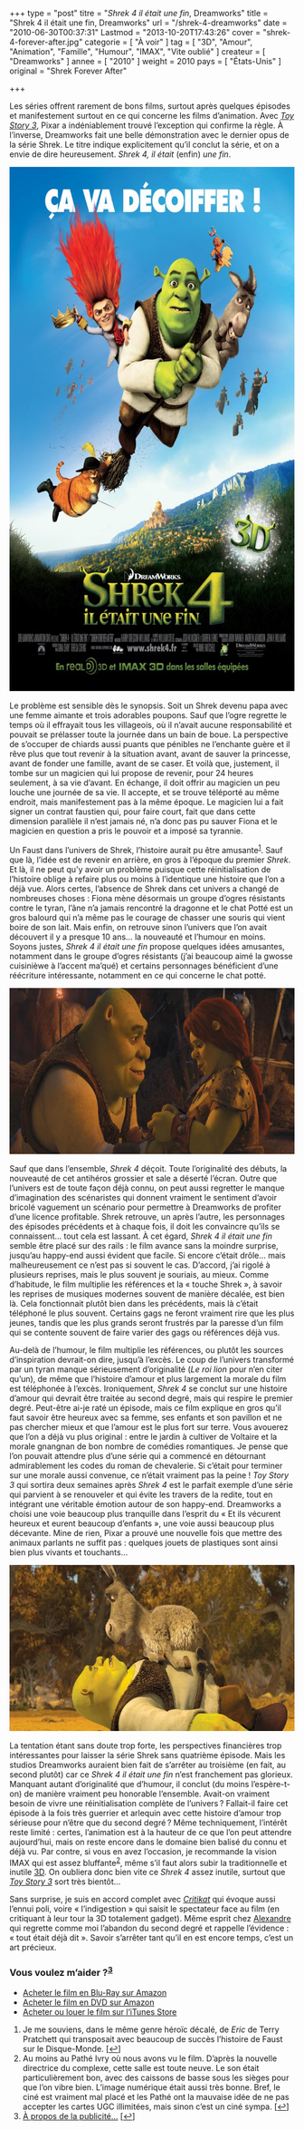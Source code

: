 +++
type = "post"
titre = "<em>Shrek 4 il était une fin</em>, Dreamworks"
title = "Shrek 4 il était une fin, Dreamworks"
url = "/shrek-4-dreamworks"
date = "2010-06-30T00:37:31"
Lastmod = "2013-10-20T17:43:26"
cover = "shrek-4-forever-after.jpg"
categorie = [ "À voir" ]
tag = [ "3D", "Amour", "Animation", "Famille", "Humour", "IMAX", "Vite oublié" ]
createur = [ "Dreamworks" ]
annee = [ "2010" ]
weight = 2010
pays = [ "États-Unis" ]
original = "Shrek Forever After"

+++

<p>Les séries offrent rarement de bons films, surtout après quelques épisodes et manifestement surtout en ce qui concerne les films d&rsquo;animation. Avec <em><a href="http://voiretmanger.fr/2010/06/25/toy-story-3-pixar/">Toy Story 3</a></em>, Pixar a indéniablement trouvé l&rsquo;exception qui confirme la règle. À l&rsquo;inverse, Dreamworks fait une belle démonstration avec le dernier opus de la série Shrek. Le titre indique explicitement qu&rsquo;il conclut la série, et on a envie de dire heureusement. <em>Shrek 4, il était</em> (enfin) <em>une fin</em>.</p>
<div style="text-align: center;"><a href="http://www.allocine.fr/film/fichefilm_gen_cfilm=57212.html" target="_blank"><img class="aligncenter" src="shrek-4-il-etait-une-fin.jpg" border="0" alt="shrek-4-il-etait-une-fin.jpg" width="690" height="925" /></a></div>
<p>Le problème est sensible dès le synopsis. Soit un Shrek devenu papa avec une femme aimante et trois adorables poupons. Sauf que l&rsquo;ogre regrette le temps où il effrayait tous les villageois, où il n&rsquo;avait aucune responsabilité et pouvait se prélasser toute la journée dans un bain de boue. La perspective de s&rsquo;occuper de chiards aussi puants que pénibles ne l&rsquo;enchante guère et il rêve plus que tout revenir à la situation avant, avant de sauver la princesse, avant de fonder une famille, avant de se caser. Et voilà que, justement, il tombe sur un magicien qui lui propose de revenir, pour 24 heures seulement, à sa vie d&rsquo;avant. En échange, il doit offrir au magicien un peu louche une journée de sa vie. Il accepte, et se trouve téléporté au même endroit, mais manifestement pas à la même époque. Le magicien lui a fait signer un contrat faustien qui, pour faire court, fait que dans cette dimension parallèle il n&rsquo;est jamais né, n&rsquo;a donc pas pu sauver Fiona et le magicien en question a pris le pouvoir et a imposé sa tyrannie.</p>
<p>Un Faust dans l&rsquo;univers de Shrek, l&rsquo;histoire aurait pu être amusante<sup><a href="#footnote_0_3559" id="identifier_0_3559" class="footnote-link footnote-identifier-link" title="Je me souviens, dans le m&ecirc;me genre h&eacute;ro&iuml;c d&eacute;cal&eacute;, de Eric de Terry Pratchett qui transposait avec beaucoup de succ&egrave;s l&rsquo;histoire de Faust sur le Disque-Monde.">1</a></sup>. Sauf que là, l&rsquo;idée est de revenir en arrière, en gros à l&rsquo;époque du premier <em>Shrek</em>. Et là, il ne peut qu&rsquo;y avoir un problème puisque cette réinitialisation de l&rsquo;histoire oblige à refaire plus ou moins à l&rsquo;identique une histoire que l&rsquo;on a déjà vue. Alors certes, l&rsquo;absence de Shrek dans cet univers a changé de nombreuses choses : Fiona mène désormais un groupe d&rsquo;ogres résistants contre le tyran, l&rsquo;âne n&rsquo;a jamais rencontré la dragonne et le chat Potté est un gros balourd qui n&rsquo;a même pas le courage de chasser une souris qui vient boire de son lait. Mais enfin, on retrouve sinon l&rsquo;univers que l&rsquo;on avait découvert il y a presque 10 ans… la nouveauté et l&rsquo;humour en moins. Soyons justes, <em>Shrek 4 il était une fin</em> propose quelques idées amusantes, notamment dans le groupe d&rsquo;ogres résistants (j&rsquo;ai beaucoup aimé la gwosse cuisinièwe à l&rsquo;accent ma&rsquo;qué) et certains personnages bénéficient d&rsquo;une réécriture intéressante, notamment en ce qui concerne le chat potté.</p>
<div style="text-align: center;"><img class="aligncenter" src="shrek-4-fiona1.jpg" border="0" alt="shrek-4-fiona.jpg" width="690" height="293" /></div>
<p>Sauf que dans l&rsquo;ensemble, <em>Shrek 4</em> déçoit. Toute l&rsquo;originalité des débuts, la nouveauté de cet antihéros grossier et sale a déserté l&rsquo;écran. Outre que l&rsquo;univers est de toute façon déjà connu, on peut aussi regretter le manque d&rsquo;imagination des scénaristes qui donnent vraiment le sentiment d&rsquo;avoir bricolé vaguement un scénario pour permettre à Dreamworks de profiter d&rsquo;une licence profitable. Shrek retrouve, un après l&rsquo;autre, les personnages des épisodes précédents et à chaque fois, il doit les convaincre qu&rsquo;ils se connaissent… tout cela est lassant. À cet égard, <em>Shrek 4 il était une fin</em> semble être placé sur des rails : le film avance sans la moindre surprise, jusqu&rsquo;au happy-end aussi évident que facile. Si encore c&rsquo;était drôle… mais malheureusement ce n&rsquo;est pas si souvent le cas. D&rsquo;accord, j&rsquo;ai rigolé à plusieurs reprises, mais le plus souvent je souriais, au mieux. Comme d&rsquo;habitude, le film multiplie les références et la &laquo;&nbsp;touche Shrek&nbsp;&raquo;, à savoir les reprises de musiques modernes souvent de manière décalée, est bien là. Cela fonctionnait plutôt bien dans les précédents, mais là c&rsquo;était téléphoné le plus souvent. Certains gags ne feront vraiment rire que les plus jeunes, tandis que les plus grands seront frustrés par la paresse d&rsquo;un film qui se contente souvent de faire varier des gags ou références déjà vus.</p>
<p>Au-delà de l&rsquo;humour, le film multiplie les références, ou plutôt les sources d&rsquo;inspiration devrait-on dire, jusqu&rsquo;à l&rsquo;excès. Le coup de l&rsquo;univers transformé par un tyran manque sérieusement d&rsquo;originalité (<em>Le roi lion</em> pour n&rsquo;en citer qu&rsquo;un), de même que l&rsquo;histoire d&rsquo;amour et plus largement la morale du film est téléphonée à l&rsquo;excès. Ironiquement, <em>Shrek 4</em> se conclut sur une histoire d&rsquo;amour qui devrait être traitée au second degré, mais qui respire le premier degré. Peut-être ai-je raté un épisode, mais ce film explique en gros qu&rsquo;il faut savoir être heureux avec sa femme, ses enfants et son pavillon et ne pas chercher mieux et que l&rsquo;amour est le plus fort sur terre. Vous avouerez que l&rsquo;on a déjà vu plus original : entre le jardin à cultiver de Voltaire et la morale gnangnan de bon nombre de comédies romantiques. Je pense que l&rsquo;on pouvait attendre plus d&rsquo;une série qui a commencé en détournant admirablement les codes du roman de chevalerie. Si c&rsquo;était pour terminer sur une morale aussi convenue, ce n&rsquo;était vraiment pas la peine ! <em>Toy Story 3</em> qui sortira deux semaines après <em>Shrek 4</em> est le parfait exemple d&rsquo;une série qui parvient à se renouveler et qui évite les travers de la redite, tout en intégrant une véritable émotion autour de son happy-end. Dreamworks a choisi une voie beaucoup plus tranquille dans l&rsquo;esprit du &laquo;&nbsp;Et ils vécurent heureux et eurent beaucoup d&rsquo;enfants&nbsp;&raquo;, une voie aussi beaucoup plus décevante. Mine de rien, Pixar a prouvé une nouvelle fois que mettre des animaux parlants ne suffit pas : quelques jouets de plastiques sont ainsi bien plus vivants et touchants…</p>
<div style="text-align: center;"><img class="aligncenter" src="shrek-4.jpg" border="0" alt="shrek-4.jpg" width="690" height="293" /></div>
<p>La tentation étant sans doute trop forte, les perspectives financières trop intéressantes pour laisser la série Shrek sans quatrième épisode. Mais les studios Dreamworks auraient bien fait de s&rsquo;arrêter au troisième (en fait, au second plutôt) car ce <em>Shrek 4 il était une fin</em> n&rsquo;est franchement pas glorieux. Manquant autant d&rsquo;originalité que d&rsquo;humour, il conclut (du moins l&rsquo;espère-t-on) de manière vraiment peu honorable l&rsquo;ensemble. Avait-on vraiment besoin de vivre une réinitialisation complète de l&rsquo;univers ? Fallait-il faire cet épisode à la fois très guerrier et arlequin avec cette histoire d&rsquo;amour trop sérieuse pour n&rsquo;être que du second degré ? Même techniquement, l&rsquo;intérêt reste limité : certes, l&rsquo;animation est à la hauteur de ce que l&rsquo;on peut attendre aujourd&rsquo;hui, mais on reste encore dans le domaine bien balisé du connu et déjà vu. Par contre, si vous en avez l&rsquo;occasion, je recommande la vision IMAX qui est assez bluffante<sup><a href="#footnote_1_3559" id="identifier_1_3559" class="footnote-link footnote-identifier-link" title="Au moins au Path&eacute; Ivry o&ugrave; nous avons vu le film. D&rsquo;apr&egrave;s la nouvelle directrice du complexe, cette salle est toute neuve. Le son &eacute;tait particuli&egrave;rement bon, avec des caissons de basse sous les si&egrave;ges pour que l&rsquo;on vibre bien. L&rsquo;image num&eacute;rique &eacute;tait aussi tr&egrave;s bonne. Bref, le cin&eacute; est vraiment mal plac&eacute; et les Path&eacute; ont la mauvaise id&eacute;e de ne pas accepter les cartes UGC illimit&eacute;es, mais sinon c&rsquo;est un cin&eacute; sympa.">2</a></sup>, même s&rsquo;il faut alors subir la traditionnelle et inutile <a href="http://voiretmanger.fr/tag/3d/">3D</a>. On oubliera donc bien vite ce <em>Shrek 4</em> assez inutile, surtout que <em><a href="http://voiretmanger.fr/2010/06/25/toy-story-3-pixar/">Toy Story 3</a></em> sort très bientôt…</p>
<p>Sans surprise, je suis en accord complet avec <a href="http://www.critikat.com/Shrek-4-il-etait-une-fin.html"><em>Critikat</em></a> qui évoque aussi l&rsquo;ennui poli, voire &laquo;&nbsp;l&rsquo;indigestion&nbsp;&raquo; qui saisit le spectateur face au film (en critiquant à leur tour la 3D totalement gadget). Même esprit chez <a href="http://www.plan-c.fr/article-critique-shrek-4-de-mike-mitchell-53036136.html">Alexandre</a> qui regrette comme moi l&rsquo;abandon du second degré et rappelle l&rsquo;évidence : &laquo;&nbsp;tout était déjà dit&nbsp;&raquo;. Savoir s&rsquo;arrêter tant qu&rsquo;il en est encore temps, c&rsquo;est un art précieux.</p>
<div class="amazon">
<h3>Vous voulez m&rsquo;aider ?<sup><a href="#footnote_2_3559" id="identifier_2_3559" class="footnote-link footnote-identifier-link" title="&Agrave; propos de la publicit&eacute;&hellip;">3</a></sup></h3>
<ul>
<li><a href="http://www.amazon.fr/gp/product/B003SWZS7M/ref=as_li_ss_tl?ie=UTF8&#038;tag=leblogdenic07-21&#038;linkCode=as2&#038;camp=1642&#038;creative=19458&#038;creativeASIN=B003SWZS7M">Acheter le film en Blu-Ray sur Amazon</a></li>
<li><a href="http://www.amazon.fr/gp/product/B003SWZS72/ref=as_li_ss_tl?ie=UTF8&#038;tag=leblogdenic07-21&#038;linkCode=as2&#038;camp=1642&#038;creative=19458&#038;creativeASIN=B003SWZS72">Acheter le film en DVD sur Amazon</a></li>
<li><a href="https://itunes.apple.com/fr/movie/shrek-4-il-etait-une-fin/id395058447">Acheter ou louer le film sur l&rsquo;iTunes Store</a></li>
</ul>
</div>
<ol class="footnotes"><li id="footnote_0_3559" class="footnote">Je me souviens, dans le même genre héroïc décalé, de <em>Eric</em> de Terry Pratchett qui transposait avec beaucoup de succès l&rsquo;histoire de Faust sur le Disque-Monde. [<a href="#identifier_0_3559" class="footnote-link footnote-back-link">&#8617;</a>]</li><li id="footnote_1_3559" class="footnote">Au moins au Pathé Ivry où nous avons vu le film. D&rsquo;après la nouvelle directrice du complexe, cette salle est toute neuve. Le son était particulièrement bon, avec des caissons de basse sous les sièges pour que l&rsquo;on vibre bien. L&rsquo;image numérique était aussi très bonne. Bref, le ciné est vraiment mal placé et les Pathé ont la mauvaise idée de ne pas accepter les cartes UGC illimitées, mais sinon c&rsquo;est un ciné sympa. [<a href="#identifier_1_3559" class="footnote-link footnote-back-link">&#8617;</a>]</li><li id="footnote_2_3559" class="footnote"><a href="http://voiretmanger.fr/soutien/">À propos de la publicité…</a> [<a href="#identifier_2_3559" class="footnote-link footnote-back-link">&#8617;</a>]</li></ol>
